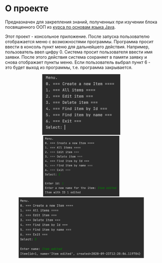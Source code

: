 <h1>О проекте</h1>
<p>Предназначен для закрепления знаний, полученных при изучении блока посвященного ООП из <a href="https://github.com/ReyBos/job4j_elementary">курса по основам языка Java</a>.</p>
<p>Этот проект - консольное приложение. После запуска пользователю отображается меню с возможностями программы. Программа просит ввести в консоль пункт меню для дальнейшего действия. Например, пользователь ввел цифру 0. Система просит пользователя ввести имя заявки. После этого действия система сохраняет в памяти заявку и снова отображает пункты меню. Если пользователь выбрал пункт 6 - это будет выход из программы, т.е. программа закрывается.</p>
<p style="text-align:center">
  <img src="screenshots/main_menu.png" height="200" title="главное меню программы">
  <img src="screenshots/example_edit_item.png" height="200" title="редактирование элемента">
  <img src="screenshots/example_find_item.png" height="200" title="поиск элемента">
</p>
